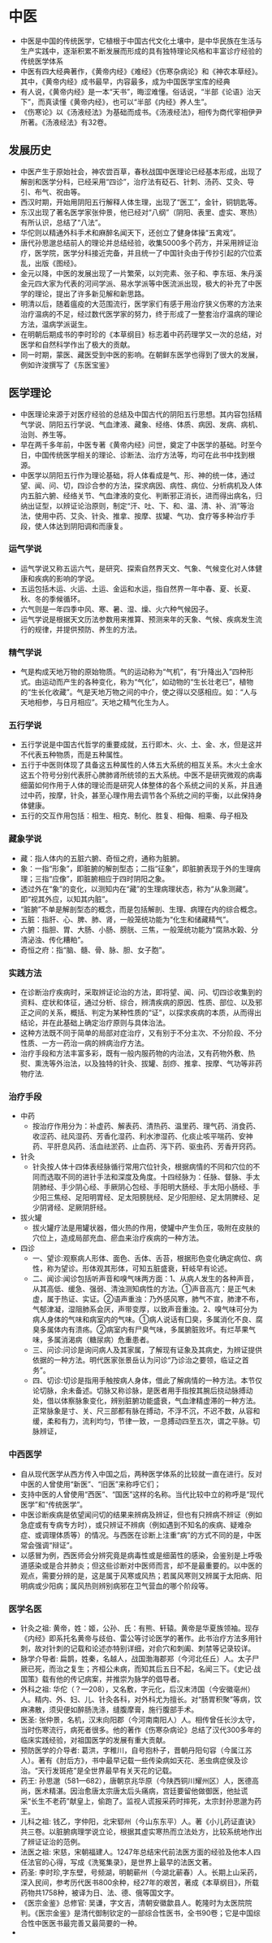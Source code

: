 # 中医
- 中医是中国的传统医学，它植根于中国古代文化土壤中，是中华民族在生活与生产实践中，逐渐积累不断发展而形成的具有独特理论风格和丰富诊疗经验的传统医学体系
- 中医有四大经典著作，《黄帝内经》《难经》《伤寒杂病论》和《神农本草经》。其中，《黄帝内经》成书最早，内容最多，成为中国医学宝库的经典
- 有人说，《黄帝内经》是一本“天书”，晦涩难懂。俗话说，“半部《论语》治天下”，而真读懂《黄帝内经》，也可以“半部《内经》养人生”。
- 《伤寒论》以《汤液经法》为基础而成书。《汤液经法》，相传为商代宰相伊尹所著。《汤液经法》有32卷。


## 发展历史
- 中医产生于原始社会，神农尝百草，春秋战国中医理论已经基本形成，出现了解剖和医学分科，已经采用“四诊”，治疗法有砭石、针刺、汤药、艾灸、导引、布气、祝由等。
- 西汉时期，开始用阴阳五行解释人体生理，出现了“医工”，金针，铜钥匙等。
- 东汉出现了著名医学家张仲景，他已经对“八纲”（阴阳、表里、虚实、寒热）有所认识，总结了“八法”。
- 华佗则以精通外科手术和麻醉名闻天下，还创立了健身体操“五禽戏”。
- 唐代孙思邈总结前人的理论并总结经验，收集5000多个药方，并采用辨证治疗，医学院，医学分科接近完备，并且统一了中国针灸由于传抄引起的穴位紊乱，出版《图经》。
- 金元以降，中医的发展出现了一片繁荣，以刘完素、张子和、李东垣、朱丹溪金元四大家为代表的河间学派、易水学派等中医流派出现，极大的补充了中医学的理论，提出了许多新见解和新思路。
- 明清以后，随着瘟疫的大范围流行，医学家们有感于用治疗狭义伤寒的方法来治疗温病的不足，经过数代医学家的努力，终于形成了一整套治疗温病的理论方法，温病学派诞生。
- 在明朝后期成书的李时珍的《本草纲目》标志着中药药理学又一次的总结，对医学和自然科学作出了极大的贡献。
- 同一时期，蒙医、藏医受到中医的影响。在朝鲜东医学也得到了很大的发展，例如许浚撰写了《东医宝鉴》

## 医学理论
- 中医理论来源于对医疗经验的总结及中国古代的阴阳五行思想。其内容包括精气学说、阴阳五行学说、气血津液、藏象、经络、体质、病因、发病、病机、治则、养生等。
- 早在两千多年前，中医专著《黄帝内经》问世，奠定了中医学的基础。时至今日，中国传统医学相关的理论、诊断法、治疗方法等，均可在此书中找到根源。
- 中医学以阴阳五行作为理论基础，将人体看成是气、形、神的统一体，通过望、闻、问、切，四诊合参的方法，探求病因、病性、病位、分析病机及人体内五脏六腑、经络关节、气血津液的变化、判断邪正消长，进而得出病名，归纳出证型，以辨证论治原则，制定“汗、吐、下、和、温、清、补、消”等治法，使用中药、艾灸、针灸、推拿、按摩、拔罐、气功、食疗等多种治疗手段，使人体达到阴阳调和而康复。

### 运气学说
- 运气学说又称五运六气，是研究、探索自然界天文、气象、气候变化对人体健康和疾病的影响的学说。
- 五运包括木运、火运、土运、金运和水运，指自然界一年中春、夏、长夏、秋、冬的季候循环。
- 六气则是一年四季中风、寒、暑、湿、燥、火六种气候因子。
- 运气学说是根据天文历法参数用来推算、预测来年的天象、气候、疾病发生流行的规律，并提供预防、养生的方法。

### 精气学说
- 气是构成天地万物的原始物质。气的运动称为“气机”，有“升降出入”四种形式。由运动而产生的各种变化，称为“气化”，如动物的“生长壮老已”，植物的“生长化收藏”。气是天地万物之间的中介，使之得以交感相应。如：“人与天地相参，与日月相应”。天地之精气化生为人。

### 五行学说
- 五行学说是中国古代哲学的重要成就，五行即木、火、土、金、水，但是这并不代表五种物质，而是五种属性。
- 五行于中医则体现了具备这五种属性的人体五大系统的相互关系。木火土金水这五个符号分别代表肝心脾肺肾所统领的五大系统。中医不是研究微观的病毒细菌如何作用于人体的理论而是研究人体整体的各个系统之间的关系，并且通过中药，按摩，针灸，甚至心理作用去调节各个系统之间的平衡，以此保持身体健康。
- 五行的交互作用包括：相生、相克、制化、胜复、相侮、相乘、母子相及

### 藏象学说
- 藏：指人体内的五脏六腑、奇恒之府，通称为脏腑。
- 象：一指“形象”，即脏腑的解剖型态；二指“征象”，即脏腑表现于外的生理病理；三指“应像”，即脏腑相应于四时阴阳之象。
- 透过外在“象”的变化，以测知内在“藏”的生理病理状态，称为“从象测藏”。即“视其外应，以知其内脏”。
- “脏腑”不单是解剖型态的概念，而是包括解剖、生理、病理在内的综合概念。
- 五脏：指肝、心、脾、肺、肾，一般笼统功能为“化生和储藏精气”。
- 六腑：指胆、胃、大肠、小肠、膀胱、三焦，一般笼统功能为“腐熟水榖、分清泌浊、传化糟粕”。
- 奇恒之府：指“脑、髓、骨、脉、胆、女子胞”。

### 实践方法
- 在诊断治疗疾病时，采取辨证论治的方法，即将望、闻、问、切四诊收集到的资料、症状和体征，通过分析、综合，辨清疾病的原因、性质、部位、以及邪正之间的关系，概括、判定为某种性质的“证”，以探求疾病的本质，从而得出结论，并在此基础上确定治疗原则与具体治法。
- 这种方法既不同于简单的局部对症治疗，又有别于不分主次、不分阶段、不分性质、一方一药治一病的辨病治疗方法。
- 治疗手段和方法丰富多彩，既有一般内服药物的内治法，又有药物外敷、热熨、熏洗等外治法，以及独特的针灸、拔罐、刮痧、推拿、按摩、气功等非药物疗法.

### 治疗手段
- 中药
    - 按治疗作用分为：补虚药、解表药、清热药、温里药、理气药、消食药、收涩药、祛风湿药、芳香化湿药、利水渗湿药、化痰止咳平喘药、安神药、平肝息风药、活血祛淤药、止血药、泻下药、驱虫药、芳香开窍药。
- 针灸
    - 针灸按人体十四体表经脉循行常用穴位针灸，根据病情的不同和穴位的不同而选取不同的进针手法和深度及角度。十四经脉为：任脉、督脉、手太阴肺经、手少阴心经、手厥阴心包经、手阳明大肠经、手太阳小肠经、手少阳三焦经、足阳明胃经、足太阳膀胱经、足少阳胆经、足太阴脾经、足少阴肾经、足厥阴肝经。
- 拔火罐
    - 拔火罐疗法是用罐状器，借火热的作用，使罐中产生负压，吸附在皮肤的穴位上，造成局部充血、瘀血来治疗疾病的一种方法。
- 四诊
    - 一、望诊:观察病人形体、面色、舌体、舌苔，根据形色变化确定病位、病性，称为望诊。形体观其形体，可知五脏盛衰，轩岐早有论述。
    - 二、闻诊:闻诊包括听声音和嗅气味两方面：1、从病人发生的各种声音，从其高低、缓急、强弱、清浊测知病性的方法。①声音高亢：是正气未虚，属于热证、实证。②语声重浊：乃外感风寒，肺气不宣，肺津不布，气郁津凝，湿阻肺系会厌，声带变厚，以致声音重浊。2、嗅气味可分为病人身体的气味和病室内的气味。①病人说话有囗臭，多属消化不良、腐臭多属体内有溃疡。②病室内有尸臭气味，多属腑脏败坏。有烂苹果气味，多属消渴病（糖尿病）危重患者。
    - 三、问诊:问诊是询问病人及其家属，了解现有证象及其病史，为辨证提供依据的一种方法。明代医家张景岳认为问诊“乃诊治之要领，临证之首务”。
    - 四、切诊:切诊是指用手触按病人身体，借此了解病情的一种方法。本节仅论切脉，余未备述。切脉又称诊脉，是医者用手指按其腕后挠动脉搏动处，借以体察脉象变化，辨别脏腑功能盛衰，气血津精虚滞的一种方法。正常脉象是寸、关、尺三部都有脉在搏动，不浮不沉，不迟不数，从容和缓，柔和有力，流利均匀，节律一致，一息搏动四至五次，谓之平脉。切脉辨证，


### 中西医学
- 自从现代医学从西方传入中国之后，两种医学体系的比较就一直在进行。反对中医的人曾使用“新医”、“旧医”来称呼它们；
- 支持中医的人曾使用“西医”、“国医”这样的名称。当代比较中立的称呼是“现代医学”和“传统医学”。
- 中医诊断疾病是依望闻问切的结果来辨病及辨证，但也有只辨病不辨证（例如急症或有专病专方时），或只辨证不辨病（例如遇到不知名的疾病、疑难杂症、或调理体质等）的情况。与西医在诊断上注重“病”的方式不同的是，中医常会强调“辩证”。
- 以感冒为例，西医师会分辨究竟是病毒性或是细菌性的感染，会鉴别是上呼吸道感染或是合并肺炎；但这些诊断对中医师而言，却不是最重要的。以中医的观点，需要分辨的是，这是属于风寒或风热；若属风寒则又辨属于太阳病、阳明病或少阳病；属风热则辨别病邪在卫气营血的哪个阶段等。

### 医学名医
- 针灸之祖: 黄帝，姓：姬，公孙、氏：有熊、轩辕。黄帝是华夏族领袖。现存《内经》即系托名黄帝与歧伯、雷公等讨论医学的著作。此书治疗方法多用针刺，故对针刺的记载和论述亦特别详细，对俞穴和刺阖、刺禁等记录较详。
- 脉学介导者: 扁鹊，姓秦，名越人，战国渤海郡郑（今河北任丘）人。太子尸厥已死，而治之复生；齐桓公未病，而知其后五日不起，名闻三下。《史记·战国策》载有他的传记病案，并推崇为脉学的倡导者。
- 外科之祖: 华佗（？—208），又名敷，字元化，后汉末沛国（今安徽亳州）人。精内、外、妇、儿、针灸各科，对外科尤为擅长。对“肠胃积聚”等病，饮麻沸散，须臾便如醉肠洗涤，缝腹摩膏，施行腹部手术。
- 医圣: 张仲景，名机，汉末向阳郡（今河南南阳人）人。相传曾任长沙太守，当时伤寒流行，病死者很多。他的著作《伤寒杂病论》总结了汉代300多年的临床实践经验，对祖国医学的发展有重大贡献。
- 预防医学的介导者: 葛洪，字稚川，自号抱朴子，晋朝丹阳句容（今属江苏人）。著有《肘后方》，书中最早记载一些传染病如天花、恙虫病症侯及诊治。“天行发斑疮”是全世界最早有关天花的记载。
- 药王: 孙思邈（581—682），唐朝京兆华原（今陕西铜川耀州区）人，医德高尚，医术精湛。因治愈唐太宗唐太后头痛病，宫廷要留他做御医，他扯谎采“长生不老药”献皇上，偷跑了。监视人谎报采药时摔死，太宗封孙思邈为药王。
- 儿科之祖: 钱乙，字仲阳，北宋郓州（今山东东平）人。著《小儿药证直诀》共三卷。以脏腑病理学说立论，根据其虚实寒热而立法处方，比较系统地作出了辨证证治的范例。
- 法医之祖: 宋慈，宋朝福建人。1247年总结宋代前法医方面的经验及他本人四任法官的心得，写成《洗冤集录》，是世界上最早的法医文著。
- 药圣: 李时珍,字东壁，号频湖，明朝蕲州（今湖北蕲春）人。长期上山采药，深入民间，参考历代医书800余种，经27年的艰苦，著成《本草纲目》，所载药物共1758种，被译为日、法、德、俄等国文字。
- 《医宗金鉴》总修官: 吴谦，字文吉，清朝安徽歙县人。乾隆时为太医院院判。《医宗金鉴》是清代御制钦定的一部综合性医书，全书90卷；它是中国综合性中医医书最完善又最简要的一种。
- 
